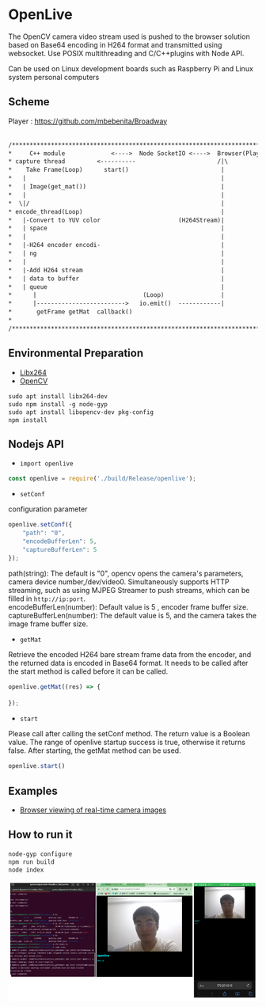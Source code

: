 # OpenLive

The OpenCV camera video stream used is pushed to the browser solution based on Base64 encoding in H264 format and transmitted using websocket. Use POSIX multithreading and C/C++plugins with Node API.

Can be used on Linux development boards such as Raspberry Pi and Linux system personal computers

## Scheme

Player : <https://github.com/mbebenita/Broadway>

```txt

/**************************************************************************/
*     C++ module             <---->  Node SocketIO <---->  Browser(Player) *
* capture thread         <----------                       /|\              *
*    Take Frame(Loop)      start()                          |               *
*   |                                                       |               *
*   | Image(get_mat())                                      |               *
*   |                                                       |               *
*  \|/                                                      |               *
* encode_thread(Loop)                                       |               *
*   |-Convert to YUV color                      (H264Stream)|               *
*   | space                                                 |               *
*   |                                                       |               *
*   |-H264 encoder encodi-                                  |               *
*   | ng                                                    |               *
*   |                                                       |               *
*   |-Add H264 stream                                       |               *
*   | data to buffer                                        |               *
*   | queue                                                 |               *
*      |                              (Loop)                |               *
*      |------------------------->   io.emit()  ------------|               *
*       getFrame getMat  callback()                                         *
*                                                                           *
/**************************************************************************/
```

## Environmental Preparation

* [Libx264](https://www.videolan.org/developers/x264.html)
* [OpenCV](https://github.com/opencv/opencv)

```shell
sudo apt install libx264-dev
sudo npm install -g node-gyp
sudo apt install libopencv-dev pkg-config
npm install
```

## Nodejs API

* `import openlive`

```js
const openlive = require('./build/Release/openlive');
```

* `setConf`

configuration parameter

```js
openlive.setConf({
    "path": "0",
    "encodeBufferLen": 5,
    "captureBufferLen": 5
});
```

path(string): The default is "0", opencv opens the camera's parameters, camera device number,/dev/video0. Simultaneously supports HTTP streaming, such as using MJPEG Streamer to push streams, which can be filled in ` http://ip:port `.  
encodeBufferLen(number): Default value is 5 , encoder frame buffer size.
captureBufferLen(number): The default value is 5, and the camera takes the image frame buffer size.  

* `getMat`

Retrieve the encoded H264 bare stream frame data from the encoder, and the returned data is encoded in Base64 format. It needs to be called after the start method is called before it can be called.

```js
openlive.getMat((res) => {

});
```

* `start`

Please call after calling the setConf method. The return value is a Boolean value. The range of openlive startup success is true, otherwise it returns false. After starting, the getMat method can be used.

```js
openlive.start()
```

## Examples

* [Browser viewing of real-time camera images](./index.js)

## How to run it

```shell
node-gyp configure
npm run build
node index
```

![show](./resources/2024-05-04013528.png)
